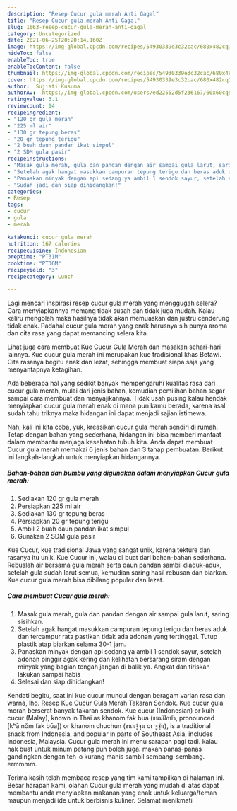 ```yaml
---
description: "Resep Cucur gula merah Anti Gagal"
title: "Resep Cucur gula merah Anti Gagal"
slug: 1663-resep-cucur-gula-merah-anti-gagal
category: Uncategorized
date: 2021-06-25T20:20:14.160Z
image: https://img-global.cpcdn.com/recipes/54930339e3c32cac/680x482cq70/cucur-gula-merah-foto-resep-utama.jpg
hideToc: false
enableToc: true
enableTocContent: false
thumbnail: https://img-global.cpcdn.com/recipes/54930339e3c32cac/680x482cq70/cucur-gula-merah-foto-resep-utama.jpg
cover: https://img-global.cpcdn.com/recipes/54930339e3c32cac/680x482cq70/cucur-gula-merah-foto-resep-utama.jpg
author:  Sujiati Kusuma
authorAv:  https://img-global.cpcdn.com/users/ed22552d5f236167/60x60cq50/avatar.jpg
ratingvalue: 3.1
reviewcount: 14
recipeingredient:
- "120 gr gula merah"
- "225 ml air"
- "130 gr tepung beras"
- "20 gr tepung terigu"
- "2 buah daun pandan ikat simpul"
- "2 SDM gula pasir"
recipeinstructions:
- "Masak gula merah, gula dan pandan dengan air sampai gula larut, saring sisihkan."
- "Setelah agak hangat masukkan campuran tepung terigu dan beras aduk dan tercampur rata pastikan tidak ada adonan yang tertinggal. Tutup plastik atap biarkan selama 30-1 jam."
- "Panaskan minyak dengan api sedang ya ambil 1 sendok sayur, setelah adonan pinggir agak kering dan kelihatan bersarang siram dengan minyak yang bagian tengah jangan di balik ya. Angkat dan tiriskan lakukan sampai habis"
- "Sudah jadi dan siap dihidangkan!"
categories:
- Resep
tags:
- cucur
- gula
- merah

katakunci: cucur gula merah 
nutrition: 167 calories
recipecuisine: Indonesian
preptime: "PT31M"
cooktime: "PT36M"
recipeyield: "3"
recipecategory: Lunch

---
```



Lagi mencari inspirasi resep cucur gula merah yang menggugah selera? Cara menyiapkannya memang tidak susah dan tidak juga mudah. Kalau keliru mengolah maka hasilnya tidak akan memuaskan dan justru cenderung tidak enak. Padahal cucur gula merah yang enak harusnya sih punya aroma dan cita rasa yang dapat memancing selera kita.


Lihat juga cara membuat Kue Cucur Gula Merah dan masakan sehari-hari lainnya. Kue cucur gula merah ini merupakan kue tradisional khas Betawi. Cita rasanya begitu enak dan lezat, sehingga membuat siapa saja yang menyantapnya ketagihan.

Ada beberapa hal yang sedikit banyak mempengaruhi kualitas rasa dari cucur gula merah, mulai dari jenis bahan, kemudian pemilihan bahan segar sampai cara membuat dan menyajikannya. Tidak usah pusing kalau hendak menyiapkan cucur gula merah enak di mana pun kamu berada, karena asal sudah tahu triknya maka hidangan ini dapat menjadi sajian istimewa.


Nah, kali ini kita coba, yuk, kreasikan cucur gula merah sendiri di rumah. Tetap dengan bahan yang sederhana, hidangan ini bisa memberi manfaat dalam membantu menjaga kesehatan tubuh kita. Anda dapat membuat Cucur gula merah memakai 6 jenis bahan dan 3 tahap pembuatan. Berikut ini langkah-langkah untuk menyiapkan hidangannya.

<!--inarticleads1-->

##### Bahan-bahan dan bumbu yang digunakan dalam menyiapkan Cucur gula merah:

1. Sediakan 120 gr gula merah
1. Persiapkan 225 ml air
1. Sediakan 130 gr tepung beras
1. Persiapkan 20 gr tepung terigu
1. Ambil 2 buah daun pandan ikat simpul
1. Gunakan 2 SDM gula pasir


Kue Cucur, kue tradisional Jawa yang sangat unik, karena tekture dan rasanya itu unik. Kue Cucur ini, walau di buat dari bahan-bahan sederhana. Rebuslah air bersama gula merah serta daun pandan sambil diaduk-aduk, setelah gula sudah larut semua, kemudian saring hasil rebusan dan biarkan. Kue cucur gula merah bisa dibilang populer dan lezat. 

<!--inarticleads2-->

##### Cara membuat Cucur gula merah:

1. Masak gula merah, gula dan pandan dengan air sampai gula larut, saring sisihkan.
1. Setelah agak hangat masukkan campuran tepung terigu dan beras aduk dan tercampur rata pastikan tidak ada adonan yang tertinggal. Tutup plastik atap biarkan selama 30-1 jam.
1. Panaskan minyak dengan api sedang ya ambil 1 sendok sayur, setelah adonan pinggir agak kering dan kelihatan bersarang siram dengan minyak yang bagian tengah jangan di balik ya. Angkat dan tiriskan lakukan sampai habis
1. Selesai dan siap dihidangkan!

Kendati begitu, saat ini kue cucur muncul dengan beragam varian rasa dan warna, lho. Resep Kue Cucur Gula Merah Takaran Sendok. Kue cucur gula merah berserat banyak takaran sendok. Kue cucur (Indonesian) or kuih cucur (Malay), known in Thai as khanom fak bua (ขนมฝักบัว, pronounced [kʰā.nǒm fàk būa]) or khanom chuchun (ขนมจู้จุน or จูจุ่น), is a traditional snack from Indonesia, and popular in parts of Southeast Asia, includes Indonesia, Malaysia. Cucur gula merah ini menu sarapan pagi tadi. kalau nak buat untuk minum petang pun boleh juga. makan panas-panas gandingkan dengan teh-o kurang manis sambil sembang-sembang. ermmmm. 

Terima kasih telah membaca resep yang tim kami tampilkan di halaman ini. Besar harapan kami, olahan Cucur gula merah yang mudah di atas dapat membantu anda menyiapkan makanan yang enak untuk keluarga/teman maupun menjadi ide untuk berbisnis kuliner. Selamat menikmati
